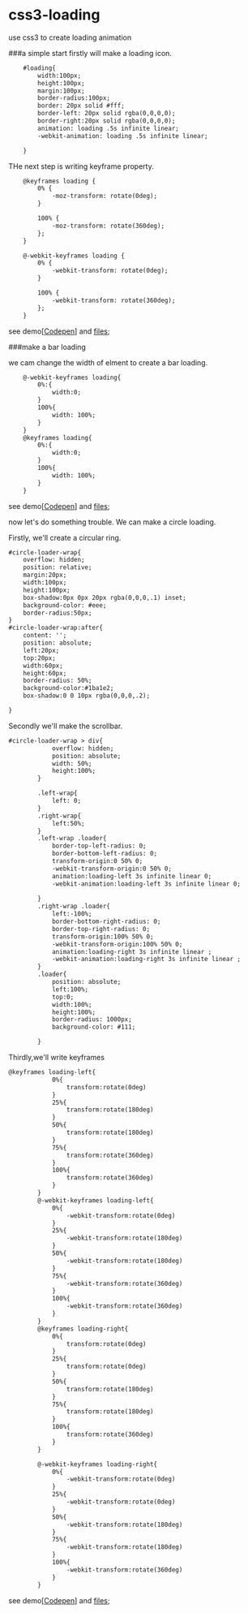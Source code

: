 css3-loading
============

use css3 to create loading animation

###a simple start 
firstly will make a loading icon.


```html
    #loading{
		width:100px;
		height:100px;
		margin:100px;
		border-radius:100px;
		border: 20px solid #fff;
  		border-left: 20px solid rgba(0,0,0,0);
  		border-right:20px solid rgba(0,0,0,0);
  		animation: loading .5s infinite linear;
  		-webkit-animation: loading .5s infinite linear;

	}

```

THe next step is writing keyframe property.

	


```html
    @keyframes loading {
	    0% {
	        -moz-transform: rotate(0deg);
	    }

	    100% {
	        -moz-transform: rotate(360deg);
	    };
	}

	@-webkit-keyframes loading {
	    0% {
	        -webkit-transform: rotate(0deg);
	    }

	    100% {
	        -webkit-transform: rotate(360deg);
	    };
	}

```
see demo[<a href="http://codepen.io/Jack_Pu/pen/FyBuE">Codepen</a>] and <a href="https://github.com/JackPu/css3-loading/blob/master/css/simple-loading-animation.html">files</a>; 

###make a bar loading 

we cam change the width of elment to create a bar loading.

```html
	@-webkit-keyframes loading{
		0%:{
			width:0;
		}
		100%{
			width: 100%;
		}
	}
	@keyframes loading{
		0%:{
			width:0;
		}
		100%{
			width: 100%;
		}
	}

```

see demo[<a href="http://codepen.io/Jack_Pu/pen/FyBuE">Codepen</a>] and <a href="https://github.com/JackPu/css3-loading/blob/master/css/bar-loading.html">files</a>; 

now let's do something trouble. We can make a circle loading.

Firstly, we'll create a circular ring.

```html
#circle-loader-wrap{
	overflow: hidden;
	position: relative;
	margin:20px;
	width:100px;
	height:100px;
	box-shadow:0px 0px 20px rgba(0,0,0,.1) inset;
	background-color: #eee;
	border-radius:50px;
}
#circle-loader-wrap:after{
	content: '';
	position: absolute;
	left:20px;
	top:20px;
	width:60px;
	height:60px;
	border-radius: 50%;
	background-color:#1ba1e2; 
	box-shadow:0 0 10px rgba(0,0,0,.2);

}

```

Secondly we'll make the scrollbar.

```html
#circle-loader-wrap > div{
			overflow: hidden;
			position: absolute;
			width: 50%;
			height:100%;
		}

		.left-wrap{
			left: 0;
		}
		.right-wrap{
			left:50%;
		}
		.left-wrap .loader{
			border-top-left-radius: 0;
			border-bottom-left-radius: 0;
			transform-origin:0 50% 0;
			-webkit-transform-origin:0 50% 0;
			animation:loading-left 3s infinite linear 0;
			-webkit-animation:loading-left 3s infinite linear 0;	
			
		}
		.right-wrap .loader{
			left:-100%;
			border-bottom-right-radius: 0;
			border-top-right-radius: 0;	
			transform-origin:100% 50% 0;
			-webkit-transform-origin:100% 50% 0;
			animation:loading-right 3s infinite linear ;
			-webkit-animation:loading-right 3s infinite linear ;	
		}
		.loader{
			position: absolute;
			left:100%;
			top:0;
			width:100%;
			height:100%;
			border-radius: 1000px;
			background-color: #111;

		}

```

Thirdly,we'll write keyframes

```html
@keyframes loading-left{
			0%{
				transform:rotate(0deg)
			}
			25%{
				transform:rotate(180deg)
			}
			50%{
				transform:rotate(180deg)
			}
			75%{
				transform:rotate(360deg)
			}
			100%{
				transform:rotate(360deg)
			}
		}
		@-webkit-keyframes loading-left{
			0%{
				-webkit-transform:rotate(0deg)
			}
			25%{
				-webkit-transform:rotate(180deg)
			}
			50%{
				-webkit-transform:rotate(180deg)
			}
			75%{
				-webkit-transform:rotate(360deg)
			}
			100%{
				-webkit-transform:rotate(360deg)
			}
		}
		@keyframes loading-right{
			0%{
				transform:rotate(0deg)
			}
			25%{
				transform:rotate(0deg)
			}
			50%{
				transform:rotate(180deg)
			}
			75%{
				transform:rotate(180deg)
			}
			100%{
				transform:rotate(360deg)
			}
		}

		@-webkit-keyframes loading-right{
			0%{
				-webkit-transform:rotate(0deg)
			}
			25%{
				-webkit-transform:rotate(0deg)
			}
			50%{
				-webkit-transform:rotate(180deg)
			}
			75%{
				-webkit-transform:rotate(180deg)
			}
			100%{
				-webkit-transform:rotate(360deg)
			}
		}

```

see demo[<a href="http://codepen.io/Jack_Pu/pen/citru">Codepen</a>]  and <a href="https://github.com/JackPu/css3-loading/blob/master/css/circle-loading.html">files</a>; 


